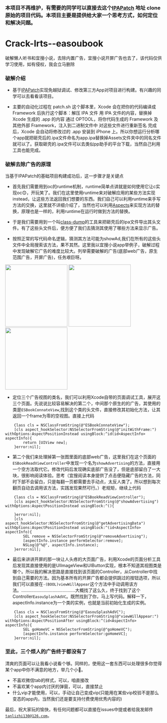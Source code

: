 
### 本项目不再维护，有需要的同学可以直接去这个<a href="https://github.com/Naituw/IPAPatch">IPAPatch</a> 地址 clone 原始的项目代码。本项目主要是提供给大家一个思考方式，如何定位和解决问题。

# Crack-lrts--easoubook
破解懒人听书和宜搜小说，去除内置广告，宜搜小说开屏广告也去了，该代码仅供学习使用，如有侵权，我会立马删除

### 破解介绍
- 基于<a href="https://github.com/Naituw/IPAPatch">IPAPatch</a>实现免越狱调试、修改第三方App对项目进行构建。有兴趣的同学可以去看看该项目。

- 主要的自动化过程在 patch.sh 这个脚本里，Xcode 会在把你的代码编译成 Framework 后执行这个脚本：解压 IPA 文件
用 IPA 文件的内容，替换掉 Xcode 生成的 .app 的内容
通过 OPTOOL，将你代码生成的 Framework 及其他外部 Framework，注入到二进制文件中
对这些文件进行重新签名
完成后，Xcode 会自动将修改过的 .app 安装到 iPhone 上。所以你想运行分析哪个app就把砸壳后的.ipa文件命名为app.ipa替换掉Assets文件夹中的同名文件就可以了。获取砸壳的.ipa文件可以去类似pp助手的平台下载，当然自己利用工具也能完成。

### 破解去除广告的原理
当基于IPAPatch的基础项目构建成功后，这一步骤才是关键点

- 首先我们需要用到oc的runtime机制，runtime简单点讲就是如何使用它让c实现oc😊，开玩笑了。我们在这里使用runtime来对破解应用的某些方法实现instead，让这些方法返回我们想要的东西。我们自己可以利用runtime来手写方法的交换，这里就不详细介绍了，当然也可以利用<a href="Aspects">Aspects</a>来实现方法的替换，原理也是一样的，利用runtime在运行时做到方法的替换。

- 于是我们需要用到一个叫<a href="https://github.com/nygard/class-dump">class-dump</a>的工具来把砸壳后的ipa文件导出其头文件。有了这些头文件后，便方便了我们去猜测其使用了哪些方法来显示广告。

- 按照正常的写代码命名逻辑，猜测其方法可能为showAd,我们在所有的这些头文件中全局搜索该方法，果不其然。这里我以宜搜小说app举例子，破解过程中发现破解它广告的难度比较大。列举需要破解的广告(底部web广告，原生范围广告，开屏广告)，任务艰巨呀。

<div style={display: flex}>
<img src="http://a2.qpic.cn/psb?/V11PX8mv4Pxm5x/xrtwPtlg4xmTbvP7vfbpJE3KJxW3ItAe8g5yI3azZ4U!/b/dGkBAAAAAAAA&bo=gAJyBAAAAAADANE!&rf=viewer_4" width = 200px />
<img src="http://a1.qpic.cn/psb?/V11PX8mv4Pxm5x/tyd8IFjPKaqIryX1k89NGBjv8P3LVchxCN3ElDEOGuw!/b/dGsBAAAAAAAA&bo=gAJyBAAAAAADB9Y!&rf=viewer_4" width = 200px />
<img src="http://a1.qpic.cn/psb?/V11PX8mv4Pxm5x/HGh88GB5pFLoMYtpzUUsKza8ZX7XI6uhLeoE5fwnBvI!/b/dGsBAAAAAAAA&bo=gAJyBAAAAAADANE!&rf=viewer_4" width = 200px />
</div>

- 定位三个广告视图的类名，我们可以利用Xcode自带的页面调试工具，展开这三个页面。先说说比较容易解决的第二个，中间那个原生的的广告，其使用的类是<code>ESBookConnateView</code>,找到这个类的头文件，直接修改其初始化方法，让其返回一个frame为零的空视图。直接上代码

````
    Class cls = NSClassFromString(@"ESBookConnateView");
    [cls aspect_hookSelector:NSSelectorFromString(@"initWithFrame:") withOptions:AspectPositionInstead usingBlock:^id(id<AspectInfo> aspectInfo){
        return [UIView new];
    }error:nil];
````

- 第二个我们来处理掉第一张图里面的底部web广告，这里我们在这个页面的<code>ESBookReadViewController</code>中发现一个名为<code>showAdvertising</code>的方法，直接用一个空方法取代它。修改代码后发现确实底部广告没了，但是底部留白了一大块，很影响阅读体验。思考（宜搜阅读本身提供了点击便隐藏广告的方法，同时下部不会留白，只是每翻一页都需要去手动点，太反人类了。所以想到每次翻页自动去调用该方法，实践发现果然可行。）老规矩，继续上代码

````
    Class cls = NSClassFromString(@"ESBookReadViewController");
    [cls aspect_hookSelector:NSSelectorFromString(@"showAdvertising") withOptions:AspectPositionInstead usingBlock:^(){
        
    }error:nil];
    [cls aspect_hookSelector:NSSelectorFromString(@"getAdvertisingData") withOptions:AspectPositionInstead usingBlock:^(id<AspectInfo> aspectInfo){
        SEL remove = NSSelectorFromString(@"removeAdvertising");
        [aspectInfo.instance performSelector:remove];
        NSLog(@"%@", aspectInfo.instance);
    }error:nil];
````

- 最后来讲讲开屏的那一块让人头疼的大页面广告，利用Xcode的页面分析工具后发现其直接使用的是UIImageView和UIButton实现，根本不知道其视图类是哪个。所以我的解决思路是直接找到该页面的Controller，从Controller中找到自己需要的方法。因为基本所有的开屏广告都会提供跳过的按钮选项，所以我们可以直接在<code>-(BOOL)viewWillAppear</code>这个方法中手动调用该方法。...........................................大概找了这么久，终于找到了这个Controller<code>EasouSplashAdVC</code>。既然找到了你，马上写代码。解释一下，aspectInfo.instance为一个类的实例，也就是当前初始化生成的实例。

````
    Class cls = NSClassFromString(@"EasouSplashAdVC");
    [cls aspect_hookSelector:NSSelectorFromString(@"viewWillAppear:") withOptions:AspectPositionAfter usingBlock:^(id<AspectInfo> aspectInfo){
        SEL goHomeVC = NSSelectorFromString(@"goHomeVC");
        [aspectInfo.instance performSelector:goHomeVC];
    }error:nil];
````

### 至此，三个烦人的广告终于都没有了

清爽的页面可以让我看小说看个够。同样的，使用这一套东西可以处理很多你觉得某个app中你不满意的地方，举几个小🌰。

- 不喜欢微信tab的样式，可以，咱直接改
- 不喜欢某个app内讨厌的弹窗，可以，直接禁止
- 什么vip才能使用，可以，手动让自己变成vip(只能用在某些vip校验不是那么变态的app内，当然我们还是要支持付费使用优秀内容的)


最后，祝大家玩的愉快，有任何问题都可以直接在issues中提或者给我发邮件<code>tanlizhi130@126.com</code>。
